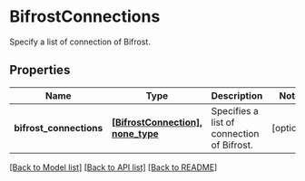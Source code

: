 # BifrostConnections

Specify a list of connection of Bifrost.

## Properties
Name | Type | Description | Notes
------------ | ------------- | ------------- | -------------
**bifrost_connections** | [**[BifrostConnection], none_type**](BifrostConnection.md) | Specifies a list of connection of Bifrost. | [optional] 

[[Back to Model list]](../README.md#documentation-for-models) [[Back to API list]](../README.md#documentation-for-api-endpoints) [[Back to README]](../README.md)


